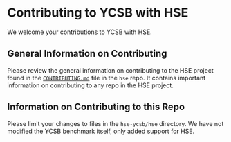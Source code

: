 # Contributing to YCSB with HSE

We welcome your contributions to YCSB with HSE.

## General Information on Contributing

Please review the general information on contributing to the HSE project found
in the [`CONTRIBUTING.md`](https://github.com/hse-project/hse/blob/master/CONTRIBUTING.md)
file in the `hse` repo.  It contains important information on contributing
to any repo in the HSE project.


## Information on Contributing to this Repo

Please limit your changes to files in the `hse-ycsb/hse` directory.
We have not modified the YCSB benchmark itself, only added support
for HSE.
